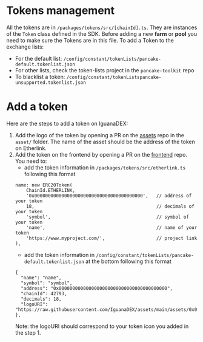 # Tokens management

All the tokens are in `/packages/tokens/src/[chainId].ts`. They are instances of the `Token` class defined in the SDK.
Before adding a new **farm** or **pool** you need to make sure the Tokens are in this file.
To add a Token to the exchange lists:

- For the default list: `/config/constant/tokenLists/pancake-default.tokenlist.json`
- For other lists, check the token-lists project in the `pancake-toolkit` repo
- To blacklist a token: `/config/constant/tokenListspancake-unsupported.tokenlist.json`

# Add a token

Here are the steps to add a token on IguanaDEX:

1. Add the logo of the token by opening a PR on the [assets](https://github.com/iguanadex/assets) repo in the `asset/` folder. The name of the asset should be the address of the token on Etherlink.
2. Add the token on the frontend by opening a PR on the [frontend](https://github.com/iguanadex/frontend) repo. You need to:
   - add the token information in `/packages/tokens/src/etherlink.ts` following this format
   ```
   name: new ERC20Token(
       ChainId.ETHERLINK,
       '0x0000000000000000000000000000000000000000',   // address of your token
       18,                                             // decimals of your token
       'symbol',                                       // symbol of your token
       'name',                                         // name of your token
       'https://www.myproject.com/',                   // project link
   ),
   ```
   - add the token information in `/config/constant/tokenLists/pancake-default.tokenlist.json` at the bottom following this format
   ```
   {
     "name": "name",
     "symbol": "symbol",
     "address": "0x0000000000000000000000000000000000000000",
     "chainId": 42793,
     "decimals": 18,
     "logoURI": "https://raw.githubusercontent.com/IguanaDEX/assets/main/assets/0x0000000000000000000000000000000000000000.png"
   },
   ```
   Note: the logoURI should correspond to your token icon you added in the step 1.
